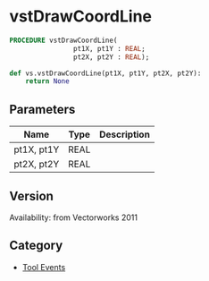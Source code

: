 # vstDrawCoordLine

```pascal
PROCEDURE vstDrawCoordLine(
				pt1X, pt1Y : REAL;
				pt2X, pt2Y : REAL);
```

```python
def vs.vstDrawCoordLine(pt1X, pt1Y, pt2X, pt2Y):
    return None
```

## Parameters
|Name|Type|Description|
|---|---|---|
|pt1X, pt1Y|REAL|   |
|pt2X, pt2Y|REAL|   |

## Version
Availability: from Vectorworks 2011

## Category
* [Tool Events](../Categories/Tool%20Events.md)
